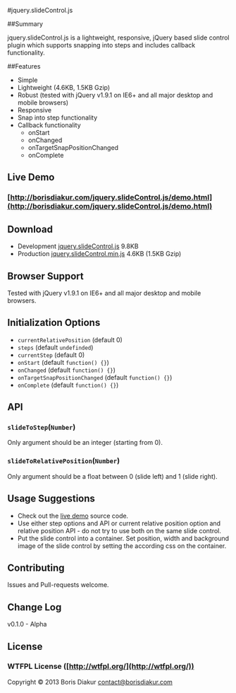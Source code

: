 #jquery.slideControl.js

##Summary

jquery.slideControl.js is a lightweight, responsive, jQuery based slide control plugin which supports snapping into steps and includes callback functionality.

##Features

* Simple
* Lightweight (4.6KB, 1.5KB Gzip)
* Robust (tested with jQuery v1.9.1 on IE6+ and all major desktop and mobile browsers)
* Responsive
* Snap into step functionality
* Callback functionality
  * onStart
  * onChanged
  * onTargetSnapPositionChanged 
  * onComplete

## Live Demo

### [http://borisdiakur.com/jquery.slideControl.js/demo.html](http://borisdiakur.com/jquery.slideControl.js/demo.html)

## Download

* Development [jquery.slideControl.js](https://raw.github.com/borisdiakur/jquery.slideControl.js/master/jquery.slideControl.js) 9.8KB
* Production [jquery.slideControl.min.js](https://raw.github.com/borisdiakur/jquery.slideControl.js/master/jquery.slideControl.min.js) 4.6KB (1.5KB Gzip)

## Browser Support

Tested with jQuery v1.9.1 on IE6+ and all major desktop and mobile browsers.

## Initialization Options

* `currentRelativePosition` (default 0)
* `steps` (default `undefinded`)
* `currentStep` (default 0)
* `onStart` (default `function() {}`)
* `onChanged` (default `function() {}`)
* `onTargetSnapPositionChanged` (default `function() {}`)
* `onComplete` (default `function() {}`)

## API

### `slideToStep`(`Number`)

Only argument should be an integer (starting from 0).

### `slideToRelativePosition`(`Number`)

Only argument should be a float between 0 (slide left) and 1 (slide right).

## Usage Suggestions

* Check out the [live demo](http://borisdiakur.com/jquery.slideControl.js/demo.html) source code.
* Use either step options and API or current relative position option and relative position API - do not try to use both on the same slide control.
* Put the slide control into a container. Set position, width and background image of the slide control by setting the according css on the container.

## Contributing

Issues and Pull-requests welcome.

## Change Log

v0.1.0 - Alpha

## License

### WTFPL License ([http://wtfpl.org/](http://wtfpl.org/))

Copyright © 2013 Boris Diakur [contact@borisdiakur.com](mailto:contact@borisdiakur.com)